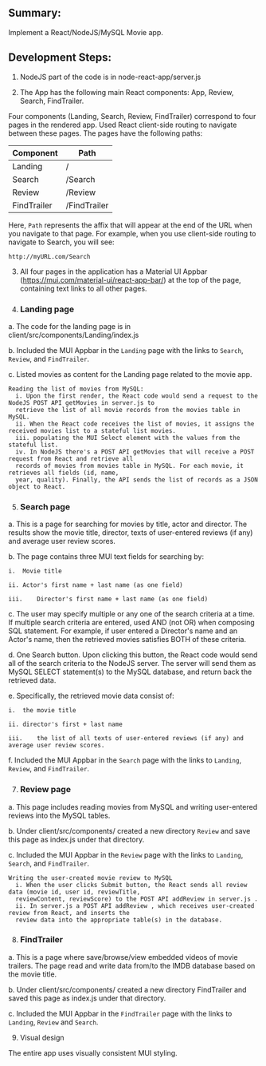 ## Summary: 
Implement a React/NodeJS/MySQL Movie app.

## Development Steps:

1. NodeJS part of the code is in node-react-app/server.js 

2. The App has the following main React components: App, Review, Search, FindTrailer.

Four components (Landing, Search, Review, FindTrailer) correspond to four pages in the rendered app. Used React client-side routing to navigate between these pages. The pages have the following paths:

| Component | Path      |
|---------- |---------- |
| Landing   | /         |
| Search    | /Search   |
| Review    | /Review   |
| FindTrailer    | /FindTrailer   |

  
Here, `Path` represents the affix that will appear at the end of the URL when you navigate to that page. For example, when you use client-side routing to navigate to Search, you will see:

`http://myURL.com/Search`

3. All four pages in the application has a Material UI Appbar (https://mui.com/material-ui/react-app-bar/) at the top of the page, containing text links to all other pages.


4. ### Landing page
   
  a. The code for the landing page is in client/src/components/Landing/index.js
    
  b. Included the MUI Appbar in the `Landing` page with the links to `Search`, `Review`, and `FindTrailer`. 
    
  c. Listed movies as content for the Landing page related to the movie app.

    Reading the list of movies from MySQL:
      i. Upon the first render, the React code would send a request to the NodeJS POST API getMovies in server.js to
      retrieve the list of all movie records from the movies table in MySQL.
      ii. When the React code receives the list of movies, it assigns the received movies list to a stateful list movies.
      iii. populating the MUI Select element with the values from the stateful list.
      iv. In NodeJS there's a POST API getMovies that will receive a POST request from React and retrieve all
      records of movies from movies table in MySQL. For each movie, it retrieves all fields (id, name,
      year, quality). Finally, the API sends the list of records as a JSON object to React.

5. ### Search page
  a. This is a page for searching for movies by title, actor and director. The results show the movie title, director, texts of user-entered reviews (if any) and average user review scores.

  b.	The page contains three MUI text fields for searching by:

    i.	Movie title

    ii.	Actor's first name + last name (as one field)

    iii.	Director's first name + last name (as one field)

  c.	The user may specify multiple or any one of the search criteria at a time. If multiple search criteria are entered, used AND (not OR) when composing SQL statement. For example, if user entered a Director's name and an Actor's name, then the retrieved movies satisfies BOTH of these criteria.

  d.	One Search button. Upon clicking this button, the React code would send all of the search criteria to the NodeJS server. The server will send them as MySQL SELECT statement(s) to the MySQL database, and return back the retrieved data.

  e.	Specifically, the retrieved movie data consist of:  

    i.	the movie title

    ii.	director's first + last name

    iii.	the list of all texts of user-entered reviews (if any) and average user review scores.

  f.	Included the MUI Appbar in the `Search` page with the links to `Landing`, `Review`, and `FindTrailer`.


7.	### Review page

a.	This page includes reading movies from MySQL and writing user-entered reviews into the MySQL tables.

b.	Under client/src/components/ created a new directory `Review` and save this page as index.js under that directory.

c.	Included the MUI Appbar in the `Review` page with the links to `Landing`, `Search`, and `FindTrailer`.

    Writing the user-created movie review to MySQL
      i. When the user clicks Submit button, the React sends all review data (movie id, user id, reviewTitle,
      reviewContent, reviewScore) to the POST API addReview in server.js .
      ii. In server.js a POST API addReview , which receives user-created review from React, and inserts the
      review data into the appropriate table(s) in the database.


8.	### FindTrailer 

a.	This is a page where save/browse/view embedded videos of movie trailers.  The page read and write data from/to the IMDB database based on the movie title.

b.	Under client/src/components/ created a new directory FindTrailer and saved this page as index.js under that directory.

c.	Included the MUI Appbar in the `FindTrailer` page with the links to `Landing`, `Review` and `Search`.


9.	Visual design

The entire app uses visually consistent MUI styling.





